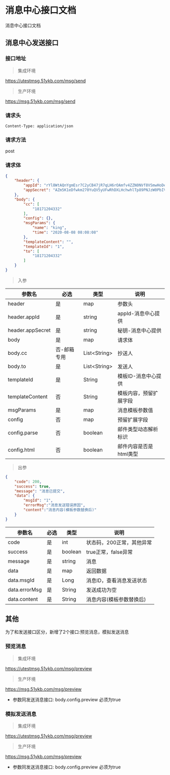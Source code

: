 #  消息中心接口文档
消息中心接口文档
## 消息中心发送接口
### 接口地址

>  集成环境

https://utestmsg.51ykb.com/msg/send

> 生产环境

https://msg.51ykb.com/msg/send

### 请求头

```http
Content-Type: application/json
```
### 请求方法

post

### 请求体

```json
{
    "header": {
        "appId": "rYl8WtAQnYgmEsr7C2yCB47jR7qLH6rOAmfv4ZZN0NVf8VSmwHoDe48slaOFoqgs",
        "appSecret": "AZm5K1eDfwkm270YuQV5yUFwRhDXLHchwhlTp89PNJzW0PbIVOXKGFN8PJ3YySJk"
    },
    "body": {
        "cc": [
            "18171204332"
        ],
        "config": {},
        "msgParams": {
            "name": "king",
            "time": "2020-08-08 08:08:08"
        },
        "templateContent": "",
        "templateId": "1",
        "to": [
            "18171204332"
        ]
    }
}
```
>入参

|参数名|必选|类型|说明|
|---|---|---|---|
|header|是|map|参数头|
|header.appId|是|string|appId-消息中心提供|
|header.appSecret|是|string|秘钥-消息中心提供|
|body|是|map|请求体|
|body.cc|否-邮箱专用|List&lt;String&gt;|抄送人|
|body.to|是|List&lt;String&gt;|发送人|
|templateId|是|String|模板ID-消息中心提供|
|templateContent|否|String|模板内容，预留扩展字段|
|msgParams|是|map|消息模板参数值|
|config|否|map|预留扩展字段|
|config.parse|否|boolean|邮件类型动态解析标识|
|config.html|否|boolean|邮件内容是否是html类型|




>出参

```json
{
    "code": 200,
    "success": true,
    "message": "消息已提交",
    "data": {
        "msgId": "1",
        "errorMsg":"消息发送错误原因",
        "content":"消息内容(模板参数替换后)"
    }
}
```

|参数名|必选|类型|说明|
|---|---|---|---|
|code|是|int|状态码，200正常，其他异常|
|success|是|boolean|true正常，false异常|
|message|是|string|消息|
|data|是|map|返回数据|
|data.msgId|是|Long|消息ID，查看消息发送状态|
|data.errorMsg|是|String|发送成功为空|
|data.content|是|String|消息内容(模板参数替换后)|


## 其他

为了和发送接口区分，新增了2个接口:预览消息，模拟发送消息

### 预览消息

>  集成环境

https://utestmsg.51ykb.com/msg/preview

> 生产环境

https://msg.51ykb.com/msg/preview

* 参数同发送消息接口: body.config.preview 必须为true

### 模拟发送消息

>  集成环境

https://utestmsg.51ykb.com/msg/preview

> 生产环境

https://msg.51ykb.com/msg/preview

* 参数同发送消息接口: body.config.preview 必须为true



